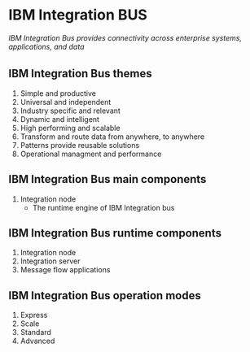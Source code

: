# IBM Integration BUS
###### IBM Integration Bus provides connectivity across enterprise systems, applications, and data

## IBM Integration Bus themes
1. Simple and productive
2. Universal and independent
3. Industry specific and relevant
4. Dynamic and intelligent
5. High performing and scalable
6. Transform and route data from anywhere, to anywhere
7. Patterns provide reusable solutions
8. Operational managment and performance

## IBM Integration Bus main components
1. Integration node
   - The runtime engine of IBM Integration bus

## IBM Integration Bus runtime components
1. Integration node
2. Integration server
3. Message flow applications

## IBM Integration Bus operation modes
1. Express
2. Scale
3. Standard
4. Advanced


